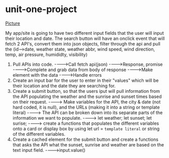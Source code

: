 # unit-one-project
[Picture]()



My app/site is going to have two different input fields that the user will input their location and date. 
The search button will have an onclick event that will fetch 2 API's, convert them into json objects, filter through the api and pull the (id-->date, weather state, weather abbr, wind speed, wind direction, temp, air pressure, humididty, visibility)

<!-- PSEUDOCODE --> 

1. Pull APIs into code.
   ---->Call fetch api(json)
   ---->Response, promise
   ---->Complete and grab data from body of response
   ---->Make element with the data
   ---->Handle errors
2. Create an input bar for the user to enter in their "values" which will be their location and the date they are searching for. 
3. Create a submit button, so that the users iput will pull information from the API populating the weather and the sunrise and sunset times based on their request. 
   ----> Make variables for the API, the city & date (not hard coded, it is null), and the URLs (making it into a string or template literal)
   ----> The API can be broken down into its separate parts of the information we want to populate.
   ----> let weather; let sunset; let surise;
   ----> create a functions that populates the different variables onto a card or display box by using let url = `template literal` or string of the different variables.
4. Create a cached element for the submit button and create a functions that asks the API what the sunset, sunrise and weather are based on the text input field.
    ---->input.value()

